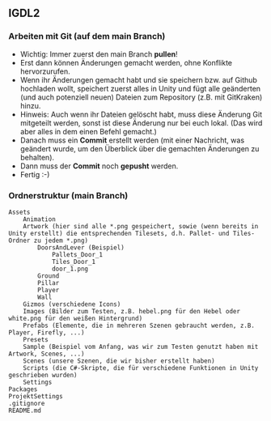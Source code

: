 ## IGDL2

### Arbeiten mit Git (auf dem main Branch)

- Wichtig: Immer zuerst den main Branch **pullen**!
- Erst dann können Änderungen gemacht werden, ohne Konflikte hervorzurufen.
- Wenn ihr Änderungen gemacht habt und sie speichern bzw. auf Github hochladen wollt, speichert zuerst alles in Unity und fügt alle geänderten (und auch potenziell neuen) Dateien zum Repository (z.B. mit GitKraken) hinzu.
- Hinweis: Auch wenn ihr Dateien gelöscht habt, muss diese Änderung Git mitgeteilt werden, sonst ist diese Änderung nur bei euch lokal. (Das wird aber alles in dem einen Befehl gemacht.)
- Danach muss ein **Commit** erstellt werden (mit einer Nachricht, was geändert wurde, um den Überblick über die gemachten Änderungen zu behalten).
- Dann muss der **Commit** noch **gepusht** werden.
- Fertig :-)

### Ordnerstruktur (main Branch) 

    Assets 
        Animation 
        Artwork (hier sind alle *.png gespeichert, sowie (wenn bereits in Unity erstellt) die entsprechenden Tilesets, d.h. Pallet- und Tiles-Ordner zu jedem *.png)
            DoorsAndLever (Beispiel)
                Pallets_Door_1
                Tiles_Door_1
                door_1.png
            Ground
            Pillar
            Player
            Wall
        Gizmos (verschiedene Icons)
        Images (Bilder zum Testen, z.B. hebel.png für den Hebel oder white.png für den weißen Hintergrund)
        Prefabs (Elemente, die in mehreren Szenen gebraucht werden, z.B. Player, Firefly, ...)
        Presets
        Sample (Beispiel vom Anfang, was wir zum Testen genutzt haben mit Artwork, Scenes, ...)
        Scenes (unsere Szenen, die wir bisher erstellt haben)
        Scripts (die C#-Skripte, die für verschiedene Funktionen in Unity geschrieben wurden)
        Settings
    Packages
    ProjektSettings
    .gitignore
    README.md
